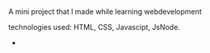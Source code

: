 A mini project that I made while learning webdevelopment

technologies used: HTML, CSS, Javascipt, JsNode.

-